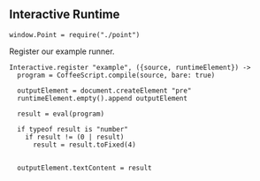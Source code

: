 Interactive Runtime
-------------------

    window.Point = require("./point")

Register our example runner.

    Interactive.register "example", ({source, runtimeElement}) ->
      program = CoffeeScript.compile(source, bare: true)

      outputElement = document.createElement "pre"
      runtimeElement.empty().append outputElement

      result = eval(program)

      if typeof result is "number"
        if result != (0 | result)
          result = result.toFixed(4)
    

      outputElement.textContent = result
